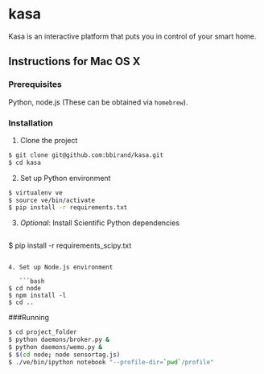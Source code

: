 kasa
====

Kasa is an interactive platform that puts you in control of your smart home.

Instructions for Mac OS X
-------------------------

### Prerequisites

Python, node.js (These can be obtained via `homebrew`).

### Installation

1. Clone the project

  ```bash
$ git clone git@github.com:bbirand/kasa.git
$ cd kasa
```

2. Set up Python environment

  ```bash
$ virtualenv ve
$ source ve/bin/activate
$ pip install -r requirements.txt
```

3. _Optional_: Install Scientific Python dependencies

   ```bash
$ pip install -r requirements_scipy.txt
```

4. Set up Node.js environment

   ```bash
$ cd node
$ npm install -l
$ cd ..
```

###Running

```bash
$ cd project_folder
$ python daemons/broker.py &
$ python daemons/wemo.py &
$ $(cd node; node sensortag.js)
$ ./ve/bin/ipython notebook "--profile-dir=`pwd`/profile"
```
